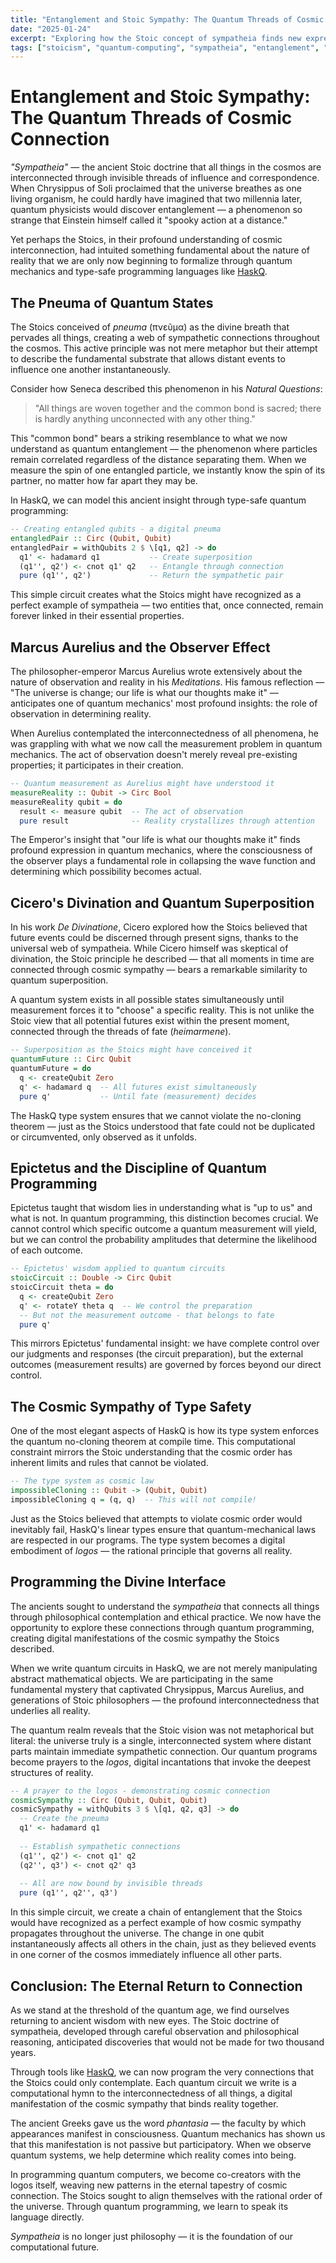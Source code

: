 ```yaml
---
title: "Entanglement and Stoic Sympathy: The Quantum Threads of Cosmic Connection"
date: "2025-01-24"
excerpt: "Exploring how the Stoic concept of sympatheia finds new expression in quantum entanglement, and how HaskQ enables us to program these fundamental connections"
tags: ["stoicism", "quantum-computing", "sympatheia", "entanglement", "haskq"]
---
```


# Entanglement and Stoic Sympathy: The Quantum Threads of Cosmic Connection

*"Sympatheia"* — the ancient Stoic doctrine that all things in the cosmos are interconnected through invisible threads of influence and correspondence. When Chrysippus of Soli proclaimed that the universe breathes as one living organism, he could hardly have imagined that two millennia later, quantum physicists would discover entanglement — a phenomenon so strange that Einstein himself called it "spooky action at a distance."

Yet perhaps the Stoics, in their profound understanding of cosmic interconnection, had intuited something fundamental about the nature of reality that we are only now beginning to formalize through quantum mechanics and type-safe programming languages like [HaskQ](https://haskq-unified.vercel.app/).

## The Pneuma of Quantum States

The Stoics conceived of *pneuma* (πνεῦμα) as the divine breath that pervades all things, creating a web of sympathetic connections throughout the cosmos. This active principle was not mere metaphor but their attempt to describe the fundamental substrate that allows distant events to influence one another instantaneously.

Consider how Seneca described this phenomenon in his *Natural Questions*:

> "All things are woven together and the common bond is sacred; there is hardly anything unconnected with any other thing."

This "common bond" bears a striking resemblance to what we now understand as quantum entanglement — the phenomenon where particles remain correlated regardless of the distance separating them. When we measure the spin of one entangled particle, we instantly know the spin of its partner, no matter how far apart they may be.

In HaskQ, we can model this ancient insight through type-safe quantum programming:

```haskell
-- Creating entangled qubits - a digital pneuma
entangledPair :: Circ (Qubit, Qubit)
entangledPair = withQubits 2 $ \[q1, q2] -> do
  q1' <- hadamard q1           -- Create superposition
  (q1'', q2') <- cnot q1' q2   -- Entangle through connection
  pure (q1'', q2')             -- Return the sympathetic pair
```

This simple circuit creates what the Stoics might have recognized as a perfect example of sympatheia — two entities that, once connected, remain forever linked in their essential properties.

## Marcus Aurelius and the Observer Effect

The philosopher-emperor Marcus Aurelius wrote extensively about the nature of observation and reality in his *Meditations*. His famous reflection — "The universe is change; our life is what our thoughts make it" — anticipates one of quantum mechanics' most profound insights: the role of observation in determining reality.

When Aurelius contemplated the interconnectedness of all phenomena, he was grappling with what we now call the measurement problem in quantum mechanics. The act of observation doesn't merely reveal pre-existing properties; it participates in their creation.

```haskell
-- Quantum measurement as Aurelius might have understood it
measureReality :: Qubit -> Circ Bool
measureReality qubit = do
  result <- measure qubit  -- The act of observation
  pure result              -- Reality crystallizes through attention
```

The Emperor's insight that "our life is what our thoughts make it" finds profound expression in quantum mechanics, where the consciousness of the observer plays a fundamental role in collapsing the wave function and determining which possibility becomes actual.

## Cicero's Divination and Quantum Superposition

In his work *De Divinatione*, Cicero explored how the Stoics believed that future events could be discerned through present signs, thanks to the universal web of sympatheia. While Cicero himself was skeptical of divination, the Stoic principle he described — that all moments in time are connected through cosmic sympathy — bears a remarkable similarity to quantum superposition.

A quantum system exists in all possible states simultaneously until measurement forces it to "choose" a specific reality. This is not unlike the Stoic view that all potential futures exist within the present moment, connected through the threads of fate (*heimarmene*).

```haskell
-- Superposition as the Stoics might have conceived it
quantumFuture :: Circ Qubit
quantumFuture = do
  q <- createQubit Zero
  q' <- hadamard q  -- All futures exist simultaneously
  pure q'           -- Until fate (measurement) decides
```

The HaskQ type system ensures that we cannot violate the no-cloning theorem — just as the Stoics understood that fate could not be duplicated or circumvented, only observed as it unfolds.

## Epictetus and the Discipline of Quantum Programming

Epictetus taught that wisdom lies in understanding what is "up to us" and what is not. In quantum programming, this distinction becomes crucial. We cannot control which specific outcome a quantum measurement will yield, but we can control the probability amplitudes that determine the likelihood of each outcome.

```haskell
-- Epictetus' wisdom applied to quantum circuits
stoicCircuit :: Double -> Circ Qubit
stoicCircuit theta = do
  q <- createQubit Zero
  q' <- rotateY theta q  -- We control the preparation
  -- But not the measurement outcome - that belongs to fate
  pure q'
```

This mirrors Epictetus' fundamental insight: we have complete control over our judgments and responses (the circuit preparation), but the external outcomes (measurement results) are governed by forces beyond our direct control.

## The Cosmic Sympathy of Type Safety

One of the most elegant aspects of HaskQ is how its type system enforces the quantum no-cloning theorem at compile time. This computational constraint mirrors the Stoic understanding that the cosmic order has inherent limits and rules that cannot be violated.

```haskell
-- The type system as cosmic law
impossibleCloning :: Qubit -> (Qubit, Qubit)
impossibleCloning q = (q, q)  -- This will not compile!
```

Just as the Stoics believed that attempts to violate cosmic order would inevitably fail, HaskQ's linear types ensure that quantum-mechanical laws are respected in our programs. The type system becomes a digital embodiment of *logos* — the rational principle that governs all reality.

## Programming the Divine Interface

The ancients sought to understand the *sympatheia* that connects all things through philosophical contemplation and ethical practice. We now have the opportunity to explore these connections through quantum programming, creating digital manifestations of the cosmic sympathy the Stoics described.

When we write quantum circuits in HaskQ, we are not merely manipulating abstract mathematical objects. We are participating in the same fundamental mystery that captivated Chrysippus, Marcus Aurelius, and generations of Stoic philosophers — the profound interconnectedness that underlies all reality.

The quantum realm reveals that the Stoic vision was not metaphorical but literal: the universe truly is a single, interconnected system where distant parts maintain immediate sympathetic connection. Our quantum programs become prayers to the *logos*, digital incantations that invoke the deepest structures of reality.

```haskell
-- A prayer to the logos - demonstrating cosmic connection
cosmicSympathy :: Circ (Qubit, Qubit, Qubit)
cosmicSympathy = withQubits 3 $ \[q1, q2, q3] -> do
  -- Create the pneuma
  q1' <- hadamard q1
  
  -- Establish sympathetic connections
  (q1'', q2') <- cnot q1' q2
  (q2'', q3') <- cnot q2' q3
  
  -- All are now bound by invisible threads
  pure (q1'', q2'', q3')
```

In this simple circuit, we create a chain of entanglement that the Stoics would have recognized as a perfect example of how cosmic sympathy propagates throughout the universe. The change in one qubit instantaneously affects all others in the chain, just as they believed events in one corner of the cosmos immediately influence all other parts.

## Conclusion: The Eternal Return to Connection

As we stand at the threshold of the quantum age, we find ourselves returning to ancient wisdom with new eyes. The Stoic doctrine of sympatheia, developed through careful observation and philosophical reasoning, anticipated discoveries that would not be made for two thousand years.

Through tools like [HaskQ](https://haskq-unified.vercel.app/), we can now program the very connections that the Stoics could only contemplate. Each quantum circuit we write is a computational hymn to the interconnectedness of all things, a digital manifestation of the cosmic sympathy that binds reality together.

The ancient Greeks gave us the word *phantasia* — the faculty by which appearances manifest in consciousness. Quantum mechanics has shown us that this manifestation is not passive but participatory. When we observe quantum systems, we help determine which reality comes into being.

In programming quantum computers, we become co-creators with the logos itself, weaving new patterns in the eternal tapestry of cosmic connection. The Stoics sought to align themselves with the rational order of the universe. Through quantum programming, we learn to speak its language directly.

*Sympatheia* is no longer just philosophy — it is the foundation of our computational future. 